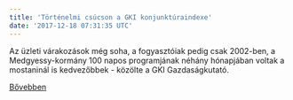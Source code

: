 ```yaml
---
title: 'Történelmi csúcson a GKI konjunktúraindexe'
date: '2017-12-18 07:31:35 UTC'
---
```


Az üzleti várakozások még soha, a fogyasztóiak pedig csak 2002-ben, a Medgyessy-kormány 100 napos programjának néhány hónapjában voltak a mostaninál is kedvezőbbek - közölte a GKI Gazdaságkutató.


[Bővebben](http://ift.tt/2AU06QQ)
